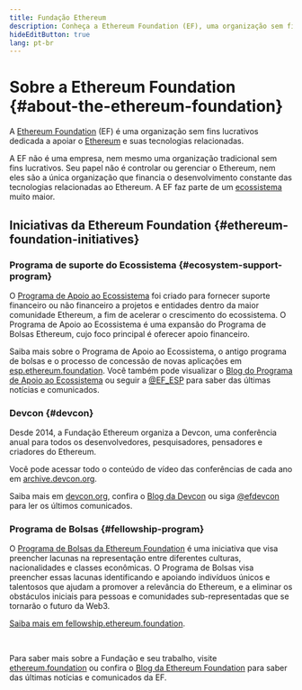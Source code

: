 ```yaml
---
title: Fundação Ethereum
description: Conheça a Ethereum Foundation (EF), uma organização sem fins lucrativos dedicada a apoiar o Ethereum e tecnologias relacionadas.
hideEditButton: true
lang: pt-br
---
```


# Sobre a Ethereum Foundation \{#about-the-ethereum-foundation}

<Logo/>

A [Ethereum Foundation](http://ethereum.foundation/) (EF) é uma organização sem fins lucrativos dedicada a apoiar o [Ethereum](/what-is-ethereum/) e suas tecnologias relacionadas.

A EF não é uma empresa, nem mesmo uma organização tradicional sem fins lucrativos. Seu papel não é controlar ou gerenciar o Ethereum, nem eles são a única organização que financia o desenvolvimento constante das tecnologias relacionadas ao Ethereum. A EF faz parte de um [ecossistema](/community/) muito maior.

## Iniciativas da Ethereum Foundation \{#ethereum-foundation-initiatives}

### Programa de suporte do Ecossistema \{#ecosystem-support-program}

O [Programa de Apoio ao Ecossistema](https://esp.ethereum.foundation/) foi criado para fornecer suporte financeiro ou não financeiro a projetos e entidades dentro da maior comunidade Ethereum, a fim de acelerar o crescimento do ecossistema. O Programa de Apoio ao Ecossistema é uma expansão do Programa de Bolsas Ethereum, cujo foco principal é oferecer apoio financeiro.

Saiba mais sobre o Programa de Apoio ao Ecossistema, o antigo programa de bolsas e o processo de concessão de novas aplicações em [esp.ethereum.foundation](https://esp.ethereum.foundation/). Você também pode visualizar o [Blog do Programa de Apoio ao Ecossistema](https://blog.ethereum.org/category/ecosystem-support-program/) ou seguir a [@EF_ESP](https://twitter.com/EF_ESP) para saber das últimas notícias e comunicados.

### Devcon \{#devcon}

Desde 2014, a Fundação Ethereum organiza a Devcon, uma conferência anual para todos os desenvolvedores, pesquisadores, pensadores e criadores do Ethereum.

Você pode acessar todo o conteúdo de vídeo das conferências de cada ano em [archive.devcon.org](https://archive.devcon.org/).

Saiba mais em [devcon.org](https://devcon.org/), confira o [Blog da Devcon](https://devcon.org/en/blogs/) ou siga [@efdevcon](https://twitter.com/EFDevcon) para ler os últimos comunicados.

### Programa de Bolsas \{#fellowship-program}

O [Programa de Bolsas da Ethereum Foundation](https://fellowship.ethereum.foundation/) é uma iniciativa que visa preencher lacunas na representação entre diferentes culturas, nacionalidades e classes econômicas. O Programa de Bolsas visa preencher essas lacunas identificando e apoiando indivíduos únicos e talentosos que ajudam a promover a relevância do Ethereum, e a eliminar os obstáculos iniciais para pessoas e comunidades sub-representadas que se tornarão o futuro da Web3.

[Saiba mais em fellowship.ethereum.foundation](https://fellowship.ethereum.foundation/).

<br/>

Para saber mais sobre a Fundação e seu trabalho, visite [ethereum.foundation](http://ethereum.foundation/) ou confira o [Blog da Ethereum Foundation](https://blog.ethereum.org/) para saber das últimas notícias e comunicados da EF.
